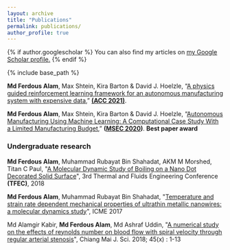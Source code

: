 ```yaml
---
layout: archive
title: "Publications"
permalink: publications/
author_profile: true
---
```


{% if author.googlescholar %}
  You can also find my articles on <u><a href="{{author.googlescholar}}">my Google Scholar profile</a>.</u>
{% endif %}

{% include base_path %}

**Md Ferdous Alam**, Max Shtein, Kira Barton & David J. Hoelzle, “[A  physics guided reinforcement learning framework for an autonomous manufacturing system with expensive data](),” **[(ACC 2021)](https://acc2021.a2c2.org/)**. 


**Md Ferdous Alam**, Max Shtein, Kira Barton & David J. Hoelzle, “[Autonomous Manufacturing Using Machine Learning: A Computational Case Study With a Limited Manufacturing Budget](https://asmedigitalcollection.asme.org/MSEC/proceedings-abstract/MSEC2020/84263/V002T07A009/1095697),” **([MSEC 2020](https://event.asme.org/MSEC-2020))**. **Best paper award**


### Undergraduate research

**Md Ferdous Alam**, Muhammad Rubayat Bin Shahadat, AKM M Morshed, Titan C Paul, "[A Molecular Dynamic Study of Boiling on a Nano Dot Decorated Solid Surface](http://dl.astfe.org/conferences/tfec2018,227edc1f530e7f7e,672ea4ef2b156775.html)", 3rd Thermal and Fluids Engineering Conference **(TFEC)**, 2018


**Md Ferdous Alam**, Muhammad Rubayat Bin Shahadat, "[Temperature and strain rate dependent mechanical properties of ultrathin metallic nanowires: a molecular dynamics study](https://aip.scitation.org/doi/abs/10.1063/1.5044294)", ICME 2017

Md Alamgir Kabir, **Md Ferdous Alam**, Md Ashraf Uddin, "[A numerical study on the effects of reynolds number on blood flow with spiral velocity through regular arterial stenosis](https://www.researchgate.net/profile/Md_Ferdous_Alam2/publication/326441047_A_Numerical_Study_on_the_Effects_of_Reynolds_Number_on_Blood_Flow_with_Spiral_Velocity_Through_Regular_Arterial_Stenosis/links/5b4dc40545851507a7a62bee/A-Numerical-Study-on-the-Effects-of-Reynolds-Number-on-Blood-Flow-with-Spiral-Velocity-Through-Regular-Arterial-Stenosis.pdf)", Chiang Mai J. Sci. 2018; 45(x) : 1-13
